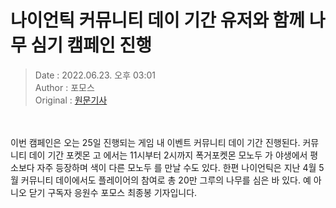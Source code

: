 <!-- 타이틀 -->  
# 나이언틱 커뮤니티 데이 기간 유저와 함께 나무 심기 캠페인 진행  
<!-- 기사 정보 -->  
> Date : 2022.06.23. 오후 03:01  
> Author : 포모스  
> Original : [원문기사](https://n.news.naver.com/mnews/article/236/0000224880?sid=105)  
<br/>  
<!-- 대표 이미지 -->  
<img alt="" src="https://imgnews.pstatic.net/image/236/2022/06/23/0000224880_001_20220623150104577.jpg?type=w647"/>  
<br/><br/>  
<!-- 기사 본문 -->  
이번 캠페인은 오는 25일 진행되는 게임 내 이벤트 커뮤니티 데이 기간 진행된다.
커뮤니티 데이 기간 포켓몬 고 에서는 11시부터 2시까지 폭거포켓몬 모노두 가 야생에서 평소보다 자주 등장하며 색이 다른 모노두 를 만날 수도 있다.
한편 나이언틱은 지난 4월 5월 커뮤니티 데이에서도 플레이어의 참여로 총 20만 그루의 나무를 심은 바 있다.
예 아니오 닫기 구독자 응원수 포모스 최종봉 기자입니다.  
<br/><br/><br/>  

